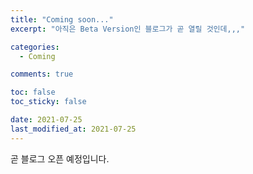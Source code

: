 ```yaml
---
title: "Coming soon..."
excerpt: "아직은 Beta Version인 블로그가 곧 열릴 것인데,,,"

categories:
  - Coming

comments: true

toc: false
toc_sticky: false

date: 2021-07-25
last_modified_at: 2021-07-25
---
```

곧 블로그 오픈 예정입니다.
